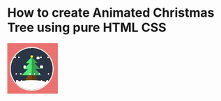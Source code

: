# How to create Animated Christmas Tree using pure HTML CSS

<img src="../../img/animation_2.gif" alt="css animation cristmas tree" />
